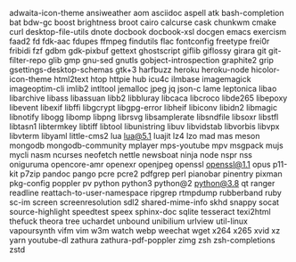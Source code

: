 adwaita-icon-theme
ansiweather
aom
asciidoc
aspell
atk
bash-completion
bat
bdw-gc
boost
brightness
broot
cairo
calcurse
cask
chunkwm
cmake
curl
desktop-file-utils
dnote
docbook
docbook-xsl
docgen
emacs
exercism
faad2
fd
fdk-aac
fdupes
ffmpeg
findutils
flac
fontconfig
freetype
frei0r
fribidi
fzf
gdbm
gdk-pixbuf
gettext
ghostscript
giflib
giflossy
girara
git
git-filter-repo
glib
gmp
gnu-sed
gnutls
gobject-introspection
graphite2
grip
gsettings-desktop-schemas
gtk+3
harfbuzz
heroku
heroku-node
hicolor-icon-theme
html2text
htop
httpie
hub
icu4c
ilmbase
imagemagick
imageoptim-cli
imlib2
intltool
jemalloc
jpeg
jq
json-c
lame
leptonica
libao
libarchive
libass
libassuan
libb2
libbluray
libcaca
libcroco
libde265
libepoxy
libevent
libexif
libffi
libgcrypt
libgpg-error
libheif
libiconv
libidn2
libmagic
libnotify
libogg
libomp
libpng
librsvg
libsamplerate
libsndfile
libsoxr
libstfl
libtasn1
libtermkey
libtiff
libtool
libunistring
libuv
libvidstab
libvorbis
libvpx
libvterm
libyaml
little-cms2
lua
lua@5.1
luajit
lz4
lzo
mad
mas
meson
mongodb
mongodb-community
mplayer
mps-youtube
mpv
msgpack
mujs
mycli
nasm
ncurses
neofetch
nettle
newsboat
ninja
node
nspr
nss
oniguruma
opencore-amr
openexr
openjpeg
openssl
openssl@1.1
opus
p11-kit
p7zip
pandoc
pango
pcre
pcre2
pdfgrep
perl
pianobar
pinentry
pixman
pkg-config
poppler
pv
python
python3
python@2
python@3.8
qt
ranger
readline
reattach-to-user-namespace
ripgrep
rtmpdump
rubberband
ruby
sc-im
screen
screenresolution
sdl2
shared-mime-info
skhd
snappy
socat
source-highlight
speedtest
speex
sphinx-doc
sqlite
tesseract
texi2html
thefuck
theora
tree
uchardet
unbound
unibilium
urlview
util-linux
vapoursynth
vifm
vim
w3m
watch
webp
weechat
wget
x264
x265
xvid
xz
yarn
youtube-dl
zathura
zathura-pdf-poppler
zimg
zsh
zsh-completions
zstd
